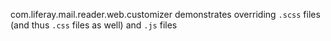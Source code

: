com.liferay.mail.reader.web.customizer demonstrates overriding `.scss` files (and thus `.css` files as well) and `.js` files
